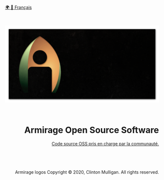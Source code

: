 <!-- armirage.github.io README.md -->
[:earth_africa: :speech_balloon: Français](./index.md)

&nbsp;
<div align="center">
	<img src="../images/banners/armirage-header-night.png" alt="Un fond noir foncé cache sa texture. Beaucoup ne le verront pas. Ils le regarderont et penseront qu'il est noir uni. Mais, s'ils se penchent et regardent leurs moniteurs de côté, ils peuvent l'attraper. La texture ressemble à de la pierre. La surface est assez lisse, avec une texture alvéolée. Réminiscence d'une peau d'orange. Ce fond, un mur de pierre, occupe une grande partie de la page. Au centre de la scène audacieuse. Dans le tiers le plus à gauche de ce mur se trouve le logo Armirage. Il a été stylisé pour ressembler à de l'acier inoxydable. Nous espérons que la première chose frappante à propos du logo est l'espace négatif qui forme une icône de personne. Un rectangle avec des coins arrondis avec un cercle au-dessus. Cette forme est le trou dans ce triangle de Reuleaux en acier inoxydable. Les côtés roulaient en bas. L'artiste a l'intention de le faire ressembler à une feuille. Pour évoquer des idées terre et plantes. Les côtés roulés avec une texture en acier inoxydable sont teintés d'un vert vif comme des feuilles de plantes. Le centre cependant, où réside la découpe de l'icône de la personne. A un léger motif tourbillonnant, il est teinté d'un orange contrastant. Il brille d'une lumière chaleureuse et invitante. Toutes ces pièces, l'icône de la personne, les côtés des feuilles, le centre chaleureux, prises dans leur ensemble, forment une forme en «A». «A» pour Armirage. Au centre de notre entreprise se trouve la personne. La technologie devrait améliorer la vie de chacun. Nous espérons que la lettre «A» et le nom Armirage ne seront pensés qu'après avoir vu la personne dans le cadre. Le logiciel Open Source est maintenu avec le généreux soutien de la communauté. Notre travail parlera pour nous tous." width="1280px">
</div>

&nbsp;
<div align="right">
  <h1>Armirage Open Source Software</h1>
  <a href="https://github.com/armirage" rel="noopener">Code source OSS pris en charge par la communauté.</a>
</div>

&nbsp;

&nbsp;

<div align="right">
  <p>Armirage logos Copyright © 2020, Clinton Mulligan. All rights reserved.</p>
</div>
